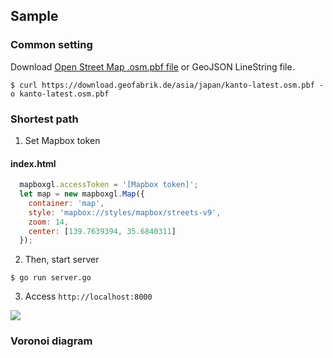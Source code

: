 ## Sample

### Common setting

Download [Open Street Map .osm.pbf file](https://download.geofabrik.de/asia.html) or GeoJSON LineString file.

```
$ curl https://download.geofabrik.de/asia/japan/kanto-latest.osm.pbf -o kanto-latest.osm.pbf
```

### Shortest path

1. Set Mapbox token

#### index.html

```js
  mapboxgl.accessToken = '[Mapbox token]';
  let map = new mapboxgl.Map({
    container: 'map',
    style: 'mapbox://styles/mapbox/streets-v9',
    zoom: 14,
    center: [139.7639394, 35.6840311]
  });
```

2. Then, start server

```
$ go run server.go
```

3. Access ``http://localhost:8000``

![](https://gyazo.com/57bfc8650083f8e3e7fef46c983b1a35.gif)

### Voronoi diagram

